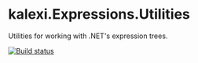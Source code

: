 # kalexi.Expressions.Utilities
Utilities for working with .NET's expression trees.

[![Build status](https://ci.appveyor.com/api/projects/status/98ldrus7ajbw0nid?svg=true)](https://ci.appveyor.com/project/kalexii/kalexi-expressions-utilities)
